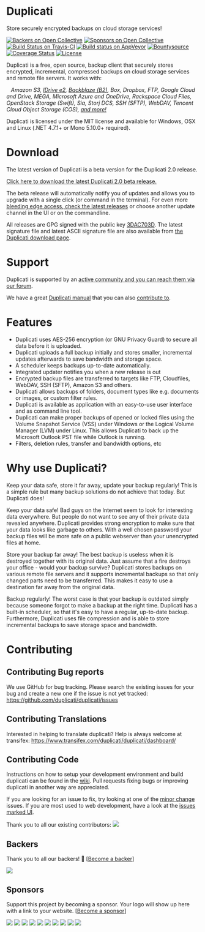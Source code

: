 # Duplicati
Store securely encrypted backups on cloud storage services!

<!---
These are currently not working ...
[![Issue Stats](http://www.issuestats.com/github/duplicati/duplicati/badge/pr)](http://www.issuestats.com/github/duplicati/duplicati/)
[![Issue Stats](http://www.issuestats.com/github/duplicati/duplicati/badge/issue)](http://www.issuestats.com/github/duplicati/duplicati/)
-->

<!--
Removed Gitter
[![Join the chat at https://gitter.im/duplicati/Lobby](https://badges.gitter.im/duplicati/Lobby.svg)](https://gitter.im/duplicati/Lobby?utm_source=badge&utm_medium=badge&utm_campaign=pr-badge&utm_content=badge)
-->

[![Backers on Open Collective](https://opencollective.com/duplicati/backers/badge.svg)](#backers) [![Sponsors on Open Collective](https://opencollective.com/duplicati/sponsors/badge.svg)](#sponsors) [![Build Status on Travis-CI](https://travis-ci.org/duplicati/duplicati.svg?branch=master)](https://travis-ci.org/duplicati/duplicati)
[![Build status on AppVeyor](https://ci.appveyor.com/api/projects/status/h8s5nau9mn311hq0/branch/master?svg=true)](https://ci.appveyor.com/project/kenkendk/duplicati/branch/master)
[![Bountysource](https://www.bountysource.com/badge/tracker?tracker_id=4870652)](https://www.bountysource.com/teams/duplicati?tracker_ids=4870652&utm_medium=shield&utm_campaign=TRACKER_BADGE)
[![Coverage Status](https://coveralls.io/repos/github/duplicati/duplicati/badge.svg?branch=HEAD)](https://coveralls.io/github/duplicati/duplicati?branch=HEAD)
[![License](https://img.shields.io/github/license/duplicati/duplicati.svg)](https://github.com/duplicati/duplicati/blob/master/LICENSE.txt)


Duplicati is a free, open source, backup client that securely stores encrypted, incremental, compressed backups on cloud storage services and remote file servers. It works with:

&nbsp;&nbsp; *Amazon S3, [IDrive e2](https://www.idrive.com/e2/duplicati "Using Duplicati with IDrive e2"), [Backblaze (B2)](https://www.backblaze.com/blog/duplicati-backups-cloud-storage/ "Duplicati with Backblaze B2 Cloud Storage"), Box, Dropbox, FTP, Google Cloud and Drive, MEGA, Microsoft Azure and OneDrive, Rackspace Cloud Files, OpenStack Storage (Swift), Sia, Storj DCS, SSH (SFTP), WebDAV, Tencent Cloud Object Storage (COS), [and more!](https://duplicati.readthedocs.io/en/latest/01-introduction/#supported-backends)*

Duplicati is licensed under the MIT license and available for Windows, OSX and Linux (.NET 4.7.1+ or Mono 5.10.0+ required). 

Download
========

The latest version of Duplicati is a beta version for the Duplicati 2.0 release. 

[Click here to download the latest Duplicati 2.0 beta release.](http://www.duplicati.com/download)

The beta release will automatically notify you of updates and allows you to upgrade with a single click (or command in the terminal).
For even more [bleeding edge access, check the latest releases](https://github.com/duplicati/duplicati/releases) or choose another update channel in the UI or on the commandline.

All releases are GPG signed with the public key [3DAC703D](https://pgp.mit.edu/pks/lookup?op=get&search=0xC20E90473DAC703D). The latest signature file and latest ASCII signature file are also available from [the Duplicati download page](https://github.com/duplicati/duplicati/releases).

Support
=======

Duplicati is supported by an [active community and you can reach them via our forum](https://forum.duplicati.com).

We have a great [Duplicati manual](https://docs.duplicati.com) that you can also [contribute to](https://github.com/kees-z/DuplicatiDocs).

Features
========

  * Duplicati uses AES-256 encryption (or GNU Privacy Guard) to secure all data before it is uploaded.
  * Duplicati uploads a full backup initially and stores smaller, incremental updates afterwards to save bandwidth and storage space.
  * A scheduler keeps backups up-to-date automatically.
  * Integrated updater notifies you when a new release is out
  * Encrypted backup files are transferred to targets like FTP, Cloudfiles, WebDAV, SSH (SFTP), Amazon S3 and others.
  * Duplicati allows backups of folders, document types like e.g. documents or images, or custom filter rules. 
  * Duplicati is available as application with an easy-to-use user interface and as command line tool.
  * Duplicati can make proper backups of opened or locked files using the Volume Snapshot Service (VSS) under Windows or the Logical Volume Manager (LVM) under Linux. This allows Duplicati to back up the Microsoft Outlook PST file while Outlook is running.
  * Filters, deletion rules, transfer and bandwidth options, etc

Why use Duplicati?
==================

Keep your data safe, store it far away, update your backup regularly! 
This is a simple rule but many backup solutions do not achieve that today. 
But Duplicati does!

Keep your data safe! Bad guys on the Internet seem to look for interesting data everywhere. But people do not want to see any of their private data revealed anywhere. Duplicati provides strong encryption to make sure that your data looks like garbage to others. With a well chosen password your backup files will be more safe on a public webserver than your unencrypted files at home.

Store your backup far away! The best backup is useless when it is destroyed together with its original data. Just assume that a fire destroys your office - would your backup survive? Duplicati stores backups on various remote file servers and it supports incremental backups so that only changed parts need to be transferred. This makes it easy to use a destination far away from the original data.

Backup regularly! The worst case is that your backup is outdated simply because someone forgot to make a backup at the right time. Duplicati has a built-in scheduler, so that it's easy to have a regular, up-to-date backup. Furthermore, Duplicati uses file compression and is able to store incremental backups to save storage space and bandwidth.

Contributing
==================

## Contributing Bug reports
We use GitHub for bug tracking. Please search the existing issues for your bug and create a new one if the issue is not yet tracked:
https://github.com/duplicati/duplicati/issues

## Contributing Translations
Interested in helping to translate duplicati? Help is always welcome at transifex:
https://www.transifex.com/duplicati/duplicati/dashboard/

## Contributing Code
Instructions on how to setup your development environment and build duplicati can be found in the [wiki](https://github.com/duplicati/duplicati/wiki/How-to-build-from-source). Pull requests fixing bugs or improving duplicati in another way are appreciated.

If you are looking for an issue to fix, try looking at one of the [minor change](https://github.com/duplicati/duplicati/issues?q=is%3Aissue+is%3Aopen+label%3A%22minor+change%22) issues. If you are most used to web development, have a look at the [issues marked UI](https://github.com/duplicati/duplicati/issues?q=is%3Aissue+is%3Aopen+label%3A%22UI%22).


Thank you to all our existing contributors:
<a href="https://github.com/duplicati/duplicati/graphs/contributors"><img src="https://opencollective.com/duplicati/contributors.svg?width=890" /></a>


## Backers

Thank you to all our backers! 🙏 [[Become a backer](https://opencollective.com/duplicati#backer)]

<a href="https://opencollective.com/duplicati#backers" target="_blank"><img src="https://opencollective.com/duplicati/backers.svg?width=890"></a>


## Sponsors

Support this project by becoming a sponsor. Your logo will show up here with a link to your website. [[Become a sponsor](https://opencollective.com/duplicati#sponsor)]

<a href="https://opencollective.com/duplicati/sponsor/0/website" target="_blank"><img src="https://opencollective.com/duplicati/sponsor/0/avatar.svg"></a>
<a href="https://opencollective.com/duplicati/sponsor/1/website" target="_blank"><img src="https://opencollective.com/duplicati/sponsor/1/avatar.svg"></a>
<a href="https://opencollective.com/duplicati/sponsor/2/website" target="_blank"><img src="https://opencollective.com/duplicati/sponsor/2/avatar.svg"></a>
<a href="https://opencollective.com/duplicati/sponsor/3/website" target="_blank"><img src="https://opencollective.com/duplicati/sponsor/3/avatar.svg"></a>
<a href="https://opencollective.com/duplicati/sponsor/4/website" target="_blank"><img src="https://opencollective.com/duplicati/sponsor/4/avatar.svg"></a>
<a href="https://opencollective.com/duplicati/sponsor/5/website" target="_blank"><img src="https://opencollective.com/duplicati/sponsor/5/avatar.svg"></a>
<a href="https://opencollective.com/duplicati/sponsor/6/website" target="_blank"><img src="https://opencollective.com/duplicati/sponsor/6/avatar.svg"></a>
<a href="https://opencollective.com/duplicati/sponsor/7/website" target="_blank"><img src="https://opencollective.com/duplicati/sponsor/7/avatar.svg"></a>
<a href="https://opencollective.com/duplicati/sponsor/8/website" target="_blank"><img src="https://opencollective.com/duplicati/sponsor/8/avatar.svg"></a>
<a href="https://opencollective.com/duplicati/sponsor/9/website" target="_blank"><img src="https://opencollective.com/duplicati/sponsor/9/avatar.svg"></a>


